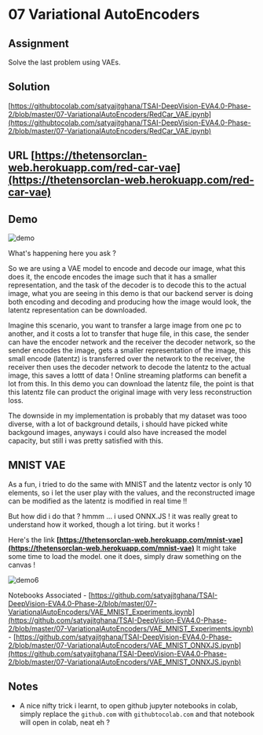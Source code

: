 # 07 Variational AutoEncoders

## Assignment

Solve the last problem using VAEs.

## Solution

[https://githubtocolab.com/satyajitghana/TSAI-DeepVision-EVA4.0-Phase-2/blob/master/07-VariationalAutoEncoders/RedCar_VAE.ipynb](https://githubtocolab.com/satyajitghana/TSAI-DeepVision-EVA4.0-Phase-2/blob/master/07-VariationalAutoEncoders/RedCar_VAE.ipynb)

## URL [https://thetensorclan-web.herokuapp.com/red-car-vae](https://thetensorclan-web.herokuapp.com/red-car-vae)

## Demo

![demo](demo7.gif)

What's happening here you ask ?

So we are using a VAE model to encode and decode our image, what this does it, the encode encodes the image such that it has a smaller representation, and the task of the decoder is to decode this to the actual image, what you are seeing in this demo is that our backend server is doing both encoding and decoding and producing how the image would look, the latentz representation can be downloaded.

Imagine this scenario, you want to transfer a large image from one pc to another, and it costs a lot to transfer that huge file, in this case, the sender can have the encoder network and the receiver the decoder network, so the sender encodes the image, gets a smaller representation of the image, this small encode (latentz) is transferred over the network to the receiver, the receiver then uses the decoder network to decode the latentz to the actual image, this saves a lottt of data ! Online streaming platforms can benefit a lot from this. In this demo you can download the latentz file, the point is that this latentz file can product the original image with very less reconstruction loss.

The downside in my implementation is probably that my dataset was tooo diverse, with a lot of background details, i should have picked white backgound images, anyways i could also have increased the model capacity, but still i was pretty satisfied with this.

## MNIST VAE

As a fun, i tried to do the same with MNIST and the latentz vector is only 10 elements, so i let the user play with the values, and the reconstructed image can be modified as the latentz is modified in real time !!

But how did i do that ? hmmm ... i used ONNX.JS ! it was really great to understand how it worked, though a lot tiring. but it works !

Here's the link **[https://thetensorclan-web.herokuapp.com/mnist-vae](https://thetensorclan-web.herokuapp.com/mnist-vae)** It might take some time to load the model. one it does, simply draw something on the canvas !

![demo6](demo6.gif)

Notebooks Associated - [https://github.com/satyajitghana/TSAI-DeepVision-EVA4.0-Phase-2/blob/master/07-VariationalAutoEncoders/VAE_MNIST_Experiments.ipynb](https://github.com/satyajitghana/TSAI-DeepVision-EVA4.0-Phase-2/blob/master/07-VariationalAutoEncoders/VAE_MNIST_Experiments.ipynb) - [https://github.com/satyajitghana/TSAI-DeepVision-EVA4.0-Phase-2/blob/master/07-VariationalAutoEncoders/VAE_MNIST_ONNXJS.ipynb](https://github.com/satyajitghana/TSAI-DeepVision-EVA4.0-Phase-2/blob/master/07-VariationalAutoEncoders/VAE_MNIST_ONNXJS.ipynb)

## Notes

-   A nice nifty trick i learnt, to open github jupyter notebooks in colab, simply replace the `github.com` with `githubtocolab.com` and that notebook will open in colab, neat eh ?
